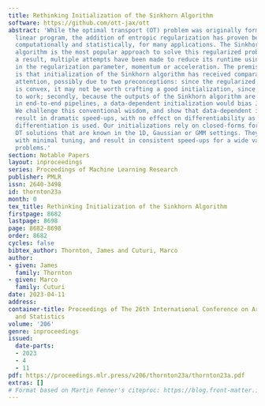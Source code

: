```yaml
---
title: Rethinking Initialization of the Sinkhorn Algorithm
software: https://github.com/ott-jax/ott
abstract: 'While the optimal transport (OT) problem was originally formulated as a
  linear program, the addition of entropic regularization has proven beneficial both
  computationally and statistically, for many applications. The Sinkhorn fixed-point
  algorithm is the most popular approach to solve this regularized problem, and, as
  a result, multiple attempts have been made to reduce its runtime using, e.g., annealing
  in the regularization parameter, momentum or acceleration. The premise of this work
  is that initialization of the Sinkhorn algorithm has received comparatively little
  attention, possibly due to two preconceptions: since the regularized OT problem
  is convex, it may not be worth crafting a good initialization, since any is guaranteed
  to work; secondly, because the outputs of the Sinkhorn algorithm are often unrolled
  in end-to-end pipelines, a data-dependent initialization would bias Jacobian computations.
  We challenge this conventional wisdom, and show that data-dependent initializers
  result in dramatic speed-ups, with no effect on differentiability as long as implicit
  differentiation is used. Our initializations rely on closed-forms for exact or approximate
  OT solutions that are known in the 1D, Gaussian or GMM settings. They can be used
  with minimal tuning, and result in consistent speed-ups for a wide variety of OT
  problems.'
section: Notable Papers
layout: inproceedings
series: Proceedings of Machine Learning Research
publisher: PMLR
issn: 2640-3498
id: thornton23a
month: 0
tex_title: Rethinking Initialization of the Sinkhorn Algorithm
firstpage: 8682
lastpage: 8698
page: 8682-8698
order: 8682
cycles: false
bibtex_author: Thornton, James and Cuturi, Marco
author:
- given: James
  family: Thornton
- given: Marco
  family: Cuturi
date: 2023-04-11
address:
container-title: Proceedings of The 26th International Conference on Artificial Intelligence
  and Statistics
volume: '206'
genre: inproceedings
issued:
  date-parts:
  - 2023
  - 4
  - 11
pdf: https://proceedings.mlr.press/v206/thornton23a/thornton23a.pdf
extras: []
# Format based on Martin Fenner's citeproc: https://blog.front-matter.io/posts/citeproc-yaml-for-bibliographies/
---
```

